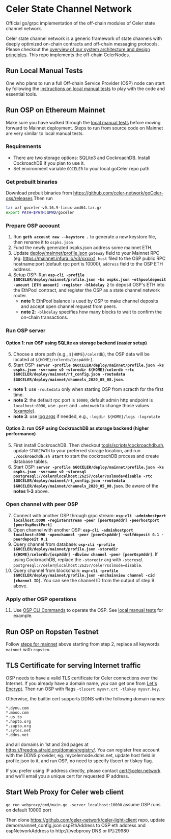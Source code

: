 # Celer State Channel Network
Official go/grpc implementation of the off-chain modules of Celer state channel network.

Celer state channel network is a generic framework of state channels with deeply optimized on-chain contracts and off-chain messaging protocols. Please checkout the [overview of our system architecture and design principles](https://www.celer.network/docs/celercore/channel/overview.html). This repo implements the off-chain CelerNodes.

## Run Local Manual Tests

One who plans to run a full Off-chain Service Provider (OSP) node can start by following the [instructions on local manual tests](./test/manual/README.md) to play with the code and essential tools.

## Run OSP on Ethereum Mainnet

Make sure you have walked through the [local manual tests](./test/manual/README.md) before moving forward to Mainnet deployment. Steps to run from source code on Mainnet are very similar to local manual tests.

### Requirements
- There are two storage options: SQLite3 and CockroachDB. Install CockroachDB if you plan to use it.
- Set environment variable `GOCELER` to your local goCeler repo path

### Get prebuilt binaries
Download prebuit binaries from https://github.com/celer-network/goCeler-oss/releases
Then run
```bash
tar xzf goceler-v0.16.9-linux-amd64.tar.gz
export PATH=$PATH:$PWD/goceler
```

### Prepare OSP account
1. Run **`geth account new --keystore .`** to generate a new keystore file, then rename it to `ospks.json`
2. Fund the newly generated ospks.json address some mainnet ETH.
3. Update [deploy/mainnet/profile.json](./deploy/mainnet/profile.json) `gateway` field to your Mainnet RPC (eg. https://mainnet.infura.io/v3/xxxxx), `host` filed to the OSP public RPC hostname:port (default rpc port is 10000), `address` field to the OSP ETH address.
4. Setup OSP: Run **`osp-cli -profile $GOCELER/deploy/mainnet/profile.json -ks ospks.json -ethpooldeposit -amount [ETH amount] -register -blkdelay 2`** to deposit OSP's ETH into the EthPool contract, and register the OSP as a state channel network router.
   - **note 1**: EthPool balance is used by OSP to make channel deposits and accept open channel request from peers.
   - **note 2**: `-blkdelay` specifies how many blocks to wait to confirm the on-chain transactions.

### Run OSP server
#### Option 1: run OSP using SQLite as storage backend (easier setup)
5. Choose a store path (e.g., `${HOME}/celerdb`), the OSP data will be located at `${HOME}/celerdb/[ospAddr]`.
6. Start OSP: **`server -profile $GOCELER/deploy/mainnet/profile.json -ks ospks.json -svrname s0 -storedir ${HOME}/celerdb -rtc $GOCELER/deploy/mainnet/rt_config.json -routedata $GOCELER/deploy/mainnet/channels_2020_05_08.json`**.
- **note 1**: use `-routedata` only when starting OSP from scracth for the first time.
- **note 2**: the default rpc port is `10000`, default admin http endpoint is `localhost:8090`, use `-port` and `-adminweb` to change those values ([example](./test/manual/run_osp.sh)).
- **note 3**: use [log args](https://github.com/celer-network/goutils/blob/v0.1.2/log/log.go) if needed, e.g., `-logdir ${HOME}/logs -logrotate`

#### Option 2: run OSP using CockroachDB as storage backend (higher performance)
5. First install CockroachDB. Then checkout [tools/scripts/cockroachdb.sh](./tools/scripts/cockroachdb.sh), update `STOREPATH` to your preferred storage location, and run **`./cockroachdb.sh start`** to start the cockroachDB process and create database tables.
6. Start OSP: **`server -profile $GOCELER/deploy/mainnet/profile.json -ks ospks.json -svrname s0 -storesql postgresql://celer@localhost:26257/celer?sslmode=disable -rtc $GOCELER/deploy/mainnet/rt_config.json -routedata $GOCELER/deploy/mainnet/channels_2020_05_08.json`**. Be aware of the **notes 1-3** above.

### Open channel with peer OSP
7. Connect with another OSP through grpc stream: **`osp-cli -adminhostport localhost:8090 -registerstream -peer [peerOspAddr] -peerhostport [peerOspHostPort]`**
8. Open channel with another OSP: **`osp-cli -adminhostport localhost:8090 -openchannel -peer [peerOspAddr] -selfdeposit 0.1 -peerdeposit 0.1`**
9. Query channel from database: **`osp-cli -profile $GOCELER/deploy/mainnet/profile.json -storedir ${HOME}/celerdb/[ospAddr] -dbview channel -peer [peerOspAddr]`**. If using CockroachDB, replace the `-storedir` arg with `-storesql postgresql://celer@localhost:26257/celer?sslmode=disable`.
10. Query channel from blockchain: **`osp-cli -profile $GOCELER/deploy/mainnet/profile.json -onchainview channel -cid [channel ID]`**. You can see the channel ID from the output of step 9 above.

### Apply other OSP operations
11. Use [OSP CLI Commands](./tools/osp-cli/README.md) to operate the OSP. See [local manual tests](./test/manual/README.md) for example.

## Run OSP on Ropsten Testnet

Follow [steps for mainnet](#run-osp-on-ethereum-mainnet) above starting from step 2, replace all keywords `mainnet` with `ropsten`.

## TLS Certificate for serving Internet traffic
OSP needs to have a valid TLS certificate for Celer connections over the Internet. If you already have a domain name, you can get one from [Let's Encrypt](https://letsencrypt.org/). Then run OSP with flags `-tlscert mysvr.crt -tlskey mysvr.key`.

Otherwise, the builtin cert supports DDNS with the following domain names:
```
*.dynu.com
*.mooo.com
*.us.to
*.hopto.org
*.zapto.org
*.sytes.net
*.ddns.net
```
and all domains in 1st and 2nd pages at https://freedns.afraid.org/domain/registry/. You can register free account with the DDNS provider, eg. mycelernode.ddns.net, update host field in profile.json to it, and run OSP, no need to specify tlscert or tlskey flag.

If you prefer using IP address directly, please contact cert@celer.network and we'll email you a unique cert for requested IP address.

## Start Web Proxy for Celer web client
`go run webproxy/cmd/main.go -server localhost:10000` assume OSP runs on default 10000 port

Then clone https://github.com/celer-network/celer-light-client repo, update demo/mainnet_config.json ospEthAddress to OSP eth address and ospNetworkAddress to http://[webproxy DNS or IP]:29980
